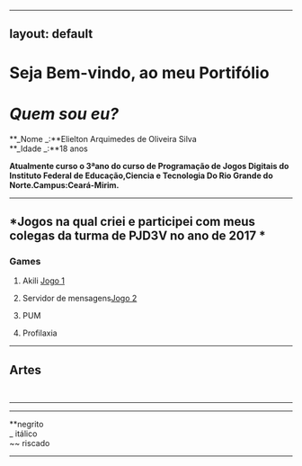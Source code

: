 
---
layout: default
---  
# Seja Bem-vindo, ao meu Portifólio



# _Quem sou eu?_ 
**_Nome _:**Elielton Arquimedes de Oliveira Silva  
**_Idade _:**18 anos


**Atualmente curso o 3ªano do curso de Programação de Jogos Digitais do Instituto Federal de Educação,Ciencia e Tecnologia Do Rio Grande do Norte.Campus:Ceará-Mirim.**   
* * * 
## *Jogos  na qual criei e participei com meus colegas da turma de PJD3V no ano de 2017 * 
 
### Games  
1. Akili [Jogo 1](https://elielton90.github.io/Akili/)  

2. Servidor de mensagens[Jogo 2](https://jldifrn.github.io/ServidorDeMensagens/)

3. PUM

4. Profilaxia
* * *  
## Artes  


![]()    


![]()


* * *   

* * *  
**negrito  
_ itálico  
~~ riscado  



* * * 
